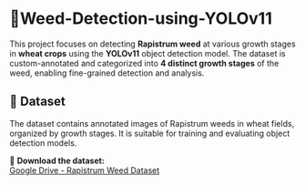 # 🌱Weed-Detection-using-YOLOv11

This project focuses on detecting **Rapistrum weed** at various growth stages in **wheat crops** using the **YOLOv11** object detection model. The dataset is custom-annotated and categorized into **4 distinct growth stages** of the weed, enabling fine-grained detection and analysis.

## 📁 Dataset

The dataset contains annotated images of Rapistrum weeds in wheat fields, organized by growth stages. It is suitable for training and evaluating object detection models.

🔗 **Download the dataset:**  
[Google Drive - Rapistrum Weed Dataset](https://drive.google.com/drive/folders/1_KDKN3xqq-D0tKGrR32UbJ2inob07X2j?usp=drive_link)

